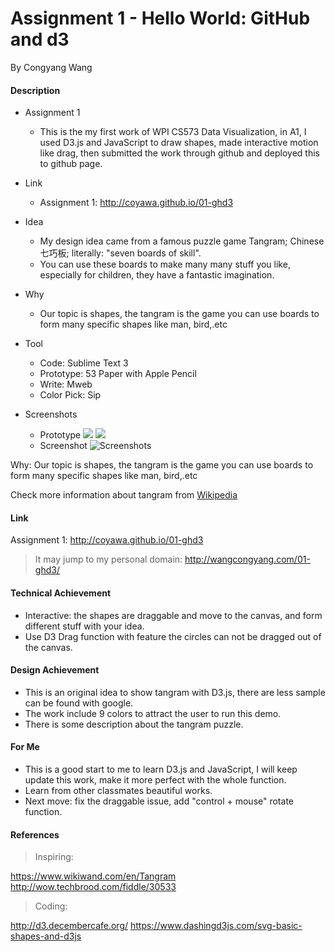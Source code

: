 Assignment 1 - Hello World: GitHub and d3  
===
By Congyang Wang 

####  Description
- Assignment 1
    - This is the my first work of WPI CS573 Data Visualization, in A1, I used D3.js and JavaScript to draw shapes, made interactive motion like drag, then submitted the work through github and deployed this to github page. 

- Link
    - Assignment 1: http://coyawa.github.io/01-ghd3
- Idea
    - My design idea came from a famous puzzle game <span id="inline-blue">Tangram</span>;  Chinese <span id="inline-green">七巧板</span>; literally: "seven boards of skill". 
    - You can use these boards to make many many stuff you like, especially for children, they have a fantastic imagination.
- Why
    - Our topic is shapes, the tangram is the game you can use boards to form many specific shapes like man, bird,.etc
- Tool
    - Code: Sublime Text 3
    - Prototype: 53 Paper with Apple Pencil
    - Write: Mweb
    - Color Pick: Sip

- Screenshots
    - Prototype
    ![](https://ww4.sinaimg.cn/large/006tNbRwgy1fbuih74frrj31kw16odmf.jpg)
    ![](https://ww1.sinaimg.cn/large/006tNbRwgy1fbuih488quj31kw16o45y.jpg)
    - Screenshot 
    ![Screenshots](https://ww2.sinaimg.cn/large/006tNbRwgw1fbuih1jpfij31ki18sgtp.jpg)

Why: Our topic is shapes, the tangram is the game you can use boards to form many specific shapes like man, bird,.etc

Check more information about tangram from [Wikipedia](https://en.wikipedia.org/wiki/Tangram?oldformat=true)
####  Link
Assignment 1: http://coyawa.github.io/01-ghd3
>It may jump to my personal domain: http://wangcongyang.com/01-ghd3/


####  Technical Achievement
- Interactive: the shapes are draggable and move to the canvas, and form different stuff with your idea.
- Use D3 Drag function with feature the circles can not be dragged out of the canvas.
 
####  Design Achievement
- This is an original idea to show tangram with D3.js, there are less sample can be found with google.
- The work include 9 colors to attract the user to run this demo.
- There is some description about the tangram puzzle.

#### For Me
- This is a good start to me to learn D3.js and JavaScript, I will keep update this work, make it more perfect with the whole function.
- Learn from other classmates beautiful works.
- Next move: fix the draggable issue, add "control + mouse" rotate function.

#### References
>Inspiring:  

https://www.wikiwand.com/en/Tangram
http://wow.techbrood.com/fiddle/30533    
>Coding:

http://d3.decembercafe.org/
https://www.dashingd3js.com/svg-basic-shapes-and-d3js




